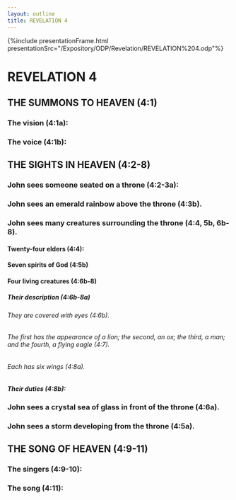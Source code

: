 ```yaml
---
layout: outline
title: REVELATION 4
---
```

{%include presentationFrame.html presentationSrc="/Expository/ODP/Revelation/REVELATION%204.odp"%}

# REVELATION 4
## THE SUMMONS TO HEAVEN (4:1) 
###  The vision (4:1a): 
###  The voice (4:1b): 
## THE SIGHTS IN HEAVEN (4:2-8) 
###  John sees someone seated on a throne (4:2-3a): 
###  John sees an emerald rainbow above the throne (4:3b). 
###  John sees many creatures surrounding the throne (4:4, 5b, 6b-8). 
####  Twenty-four elders (4:4): 
####  Seven spirits of God (4:5b) 
####  Four living creatures (4:6b-8) 
#####  Their description (4:6b-8a) 
######  They are covered with eyes (4:6b). 
######  The first has the appearance of a lion; the second, an ox; the third, a man; and the fourth, a flying eagle (4:7). 
######  Each has six wings (4:8a). 
#####  Their duties (4:8b): 
###  John sees a crystal sea of glass in front of the throne (4:6a). 
###  John sees a storm developing from the throne (4:5a). 
## THE SONG OF HEAVEN (4:9-11) 
###  The singers (4:9-10): 
###  The song (4:11): 
